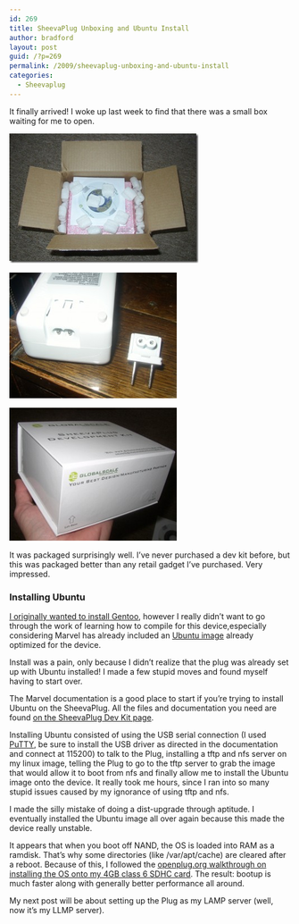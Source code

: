 ```yaml
---
id: 269
title: SheevaPlug Unboxing and Ubuntu Install
author: bradford
layout: post
guid: /?p=269
permalink: /2009/sheevaplug-unboxing-and-ubuntu-install
categories:
  - Sheevaplug
---
```

It finally arrived! I woke up last week to find that there was a small box waiting for me to open.

![](/assets/images/posts/archive/2009/04/f19161728.jpg)

![](/assets/images/posts/archive/2009/04/f19128968.jpg)

![](/assets/images/posts/archive/2009/04/f19115648.jpg)

It was packaged surprisingly well. I&#8217;ve never purchased a dev kit before, but this was packaged better than any retail gadget I&#8217;ve purchased. Very impressed.

### Installing Ubuntu

<a href="/a-17340-toothbrush-and-more-server-shenanigans/" target="_blank">I originally wanted to install Gentoo</a>, however I really didn’t want to go through the work of learning how to compile for this device,especially considering Marvel has already included an <a href="http://plugcomputer.org/index.php/us/resources/downloads" target="_blank">Ubuntu image</a> already optimized for the device.

Install was a pain, only because I didn’t realize that the plug was already set up with Ubuntu installed! I made a few stupid moves and found myself having to start over.

The Marvel documentation is a good place to start if you’re trying to install Ubuntu on the SheevaPlug. All the files and documentation you need are found <a href="http://plugcomputer.org/index.php/us/resources/downloads" target="_blank">on the SheevaPlug Dev Kit page</a>.

Installing Ubuntu consisted of using the USB serial connection (I used <a href="http://www.chiark.greenend.org.uk/~sgtatham/putty/" target="_blank">PuTTY</a>, be sure to install the USB driver as directed in the documentation and connect at 115200) to talk to the Plug, installing a tftp and nfs server on my linux image, telling the Plug to go to the tftp server to grab the image that would allow it to boot from nfs and finally allow me to install the Ubuntu image onto the device. It really took me hours, since I ran into so many stupid issues caused by my ignorance of using tftp and nfs.

I made the silly mistake of doing a dist-upgrade through aptitude. I eventually installed the Ubuntu image all over again because this made the device really unstable.

It appears that when you boot off NAND, the OS is loaded into RAM as a ramdisk. That’s why some directories (like /var/apt/cache) are cleared after a reboot. Because of this, I followed the <a href="http://www.openplug.org/plugwiki/index.php/Frequently_Asked_Questions#Make_an_SD_card_be_the_root_filesystem" target="_blank">openplug.org walkthrough on installing the OS onto my 4GB class 6 SDHC card</a>. The result: bootup is much faster along with generally better performance all around.

My next post will be about setting up the Plug as my LAMP server (well, now it’s my LLMP server).